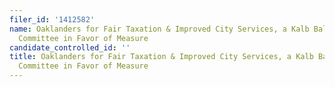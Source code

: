 ```yaml
---
filer_id: '1412582'
name: Oaklanders for Fair Taxation & Improved City Services, a Kalb Ballot Measure
  Committee in Favor of Measure
candidate_controlled_id: ''
title: Oaklanders for Fair Taxation & Improved City Services, a Kalb Ballot Measure
  Committee in Favor of Measure
---
```

